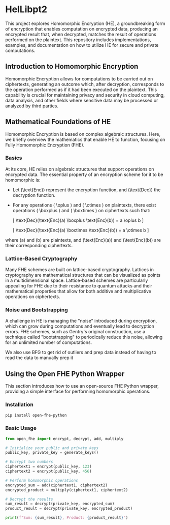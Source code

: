 # HelLibpt2

This project explores Homomorphic Encryption (HE), a groundbreaking form of encryption that enables computation on encrypted data, producing an encrypted result that, when decrypted, matches the result of operations performed on the plaintext. This repository includes implementations, examples, and documentation on how to utilize HE for secure and private computations.

## Introduction to Homomorphic Encryption

Homomorphic Encryption allows for computations to be carried out on ciphertexts, generating an outcome which, after decryption, corresponds to the operation performed as if it had been executed on the plaintext. This capability is crucial for maintaining privacy and security in cloud computing, data analysis, and other fields where sensitive data may be processed or analyzed by third parties.

## Mathematical Foundations of HE

Homomorphic Encryption is based on complex algebraic structures. Here, we briefly overview the mathematics that enable HE to function, focusing on Fully Homomorphic Encryption (FHE).

### Basics

At its core, HE relies on algebraic structures that support operations on encrypted data. The essential property of an encryption scheme for it to be homomorphic is:

- Let \(\text{Enc}\) represent the encryption function, and \(\text{Dec}\) the decryption function.
- For any operations \( \oplus \) and \( \otimes \) on plaintexts, there exist operations \( \boxplus \) and \( \boxtimes \) on ciphertexts such that:
  
  \[
  \text{Dec}(\text{Enc}(a) \boxplus \text{Enc}(b)) = a \oplus b
  \]

  \[
  \text{Dec}(\text{Enc}(a) \boxtimes \text{Enc}(b)) = a \otimes b
  \]

where \(a\) and \(b\) are plaintexts, and \(\text{Enc}(a)\) and \(\text{Enc}(b)\) are their corresponding ciphertexts.

### Lattice-Based Cryptography

Many FHE schemes are built on lattice-based cryptography. Lattices in cryptography are mathematical structures that can be visualized as points in a multidimensional space. Lattice-based schemes are particularly appealing for FHE due to their resistance to quantum attacks and their mathematical properties that allow for both additive and multiplicative operations on ciphertexts.

### Noise and Bootstrapping

A challenge in HE is managing the "noise" introduced during encryption, which can grow during computations and eventually lead to decryption errors. FHE schemes, such as Gentry's original construction, use a technique called "bootstrapping" to periodically reduce this noise, allowing for an unlimited number of computations.

We also use BFG to get rid of outliers and prep data instead of having to read the data to manually prep it 

## Using the Open FHE Python Wrapper

This section introduces how to use an open-source FHE Python wrapper, providing a simple interface for performing homomorphic operations.

### Installation

```bash
pip install open-fhe-python
```

### Basic Usage

```python
from open_fhe import encrypt, decrypt, add, multiply

# Initialize your public and private keys
public_key, private_key = generate_keys()

# Encrypt two numbers
ciphertext1 = encrypt(public_key, 123)
ciphertext2 = encrypt(public_key, 456)

# Perform homomorphic operations
encrypted_sum = add(ciphertext1, ciphertext2)
encrypted_product = multiply(ciphertext1, ciphertext2)

# Decrypt the results
sum_result = decrypt(private_key, encrypted_sum)
product_result = decrypt(private_key, encrypted_product)

print(f"Sum: {sum_result}, Product: {product_result}")
```